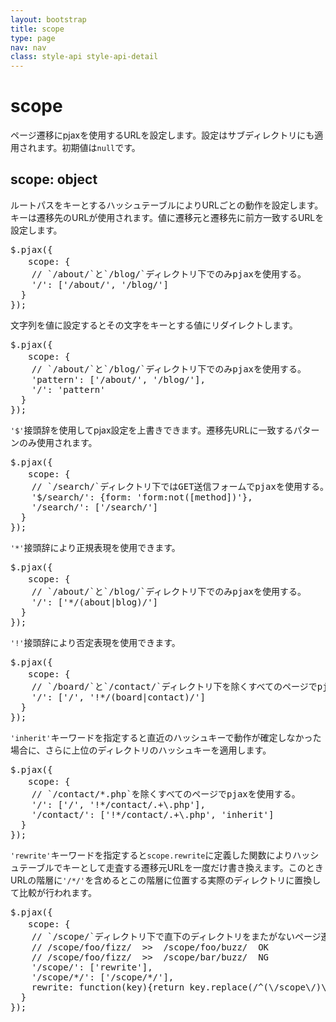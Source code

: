```yaml
---
layout: bootstrap
title: scope
type: page
nav: nav
class: style-api style-api-detail
---
```


# scope
ページ遷移にpjaxを使用するURLを設定します。設定はサブディレクトリにも適用されます。初期値は`null`です。

## scope: object
ルートパスをキーとするハッシュテーブルによりURLごとの動作を設定します。キーは遷移先のURLが使用されます。値に遷移元と遷移先に前方一致するURLを設定します。

<pre class="sh brush: js;">
$.pjax({
　　scope: {
    // `/about/`と`/blog/`ディレクトリ下でのみpjaxを使用する。
    '/': ['/about/', '/blog/']
  }
});
</pre>

文字列を値に設定するとその文字をキーとする値にリダイレクトします。

<pre class="sh brush: js;">
$.pjax({
　　scope: {
    // `/about/`と`/blog/`ディレクトリ下でのみpjaxを使用する。
    'pattern': ['/about/', '/blog/'],
    '/': 'pattern'
  }
});
</pre>

`'$'`接頭辞を使用してpjax設定を上書きできます。遷移先URLに一致するパターンのみ使用されます。

<pre class="sh brush: js;">
$.pjax({
　　scope: {
    // `/search/`ディレクトリ下ではGET送信フォームでpjaxを使用する。
    '$/search/': {form: 'form:not([method])'},
    '/search/': ['/search/']
  }
});
</pre>

`'*'`接頭辞により正規表現を使用できます。

<pre class="sh brush: js;">
$.pjax({
　　scope: {
    // `/about/`と`/blog/`ディレクトリ下でのみpjaxを使用する。
    '/': ['*/(about|blog)/']
  }
});
</pre>

`'!'`接頭辞により否定表現を使用できます。

<pre class="sh brush: js;">
$.pjax({
　　scope: {
    // `/board/`と`/contact/`ディレクトリ下を除くすべてのページでpjaxを使用する。
    '/': ['/', '!*/(board|contact)/']
  }
});
</pre>

`'inherit'`キーワードを指定すると直近のハッシュキーで動作が確定しなかった場合に、さらに上位のディレクトリのハッシュキーを適用します。

<pre class="sh brush: js;">
$.pjax({
　　scope: {
    // `/contact/*.php`を除くすべてのページでpjaxを使用する。
    '/': ['/', '!*/contact/.+\.php'],
    '/contact/': ['!*/contact/.+\.php', 'inherit']
  }
});
</pre>

`'rewrite'`キーワードを指定すると`scope.rewrite`に定義した関数によりハッシュテーブルでキーとして走査する遷移元URLを一度だけ書き換えます。このときURLの階層に`'/*/'`を含めるとこの階層に位置する実際のディレクトリに置換して比較が行われます。

<pre class="sh brush: js;">
$.pjax({
　　scope: {
    // `/scope/`ディレクトリ下で直下のディレクトリをまたがないページ遷移のみpjaxを使用する。
    // /scope/foo/fizz/  >>  /scope/foo/buzz/  OK
    // /scope/foo/fizz/  >>  /scope/bar/buzz/  NG
    '/scope/': ['rewrite'],
    '/scope/*/': ['/scope/*/'],
    rewrite: function(key){return key.replace(/^(\/scope\/)\w+/, '$1*');}
  }
});
</pre>
